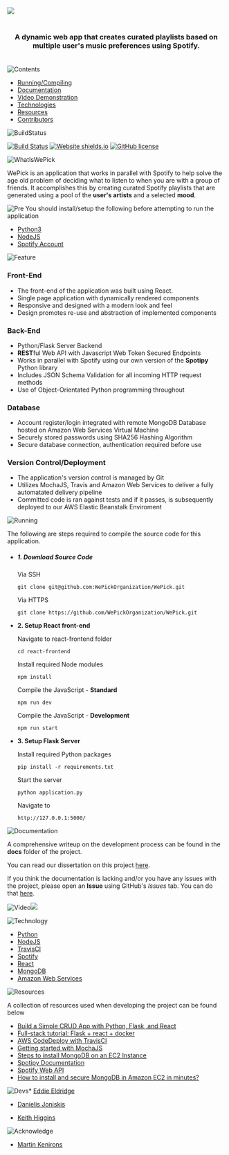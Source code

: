 

<img src="https://user-images.githubusercontent.com/22448079/56662378-b9855d80-669b-11e9-9323-815e66367a91.png">

<h3 align="center">
  <br>
  <b>A dynamic web app that creates curated playlists based on multiple user's music preferences using Spotify.</b>
  <br>
  <br>
</h3>




![Contents](https://user-images.githubusercontent.com/22448079/56818199-09e8f080-683f-11e9-95c6-f18f3de4f353.png)

* [Running/Compiling](#Prerequisites)
* [Documentation](#documentation)
* [Video Demonstration](#video)
* [Technologies](#technologies-and-software)
* [Resources](#resources)
* [Contributors](#resources)




![BuildStatus](https://user-images.githubusercontent.com/22448079/56818214-0bb2b400-683f-11e9-8f97-8835a4641069.png)
 

[![Build Status](https://travis-ci.com/WePickOrganization/WePick.svg?branch=master)](https://travis-ci.com/WePickOrganization/WePick) [![Website shields.io](https://img.shields.io/website-up-down-green-red/http/shields.io.svg)](http://shields.io/) [![GitHub license](https://img.shields.io/github/license/Naereen/StrapDown.js.svg)](https://github.com/Naereen/StrapDown.js/blob/master/LICENSE) 


![WhatIsWePick](https://user-images.githubusercontent.com/22448079/56818212-0bb2b400-683f-11e9-9ae1-29771d5dc142.png)

WePick is an application that works in parallel with Spotify to help solve the age old problem of deciding what to listen to when you are with a group of friends. It accomplishes this by creating curated Spotify playlists that are generated using a pool of the <b>user's artists</b> and a selected <b>mood</b>.



![Pre](https://user-images.githubusercontent.com/22448079/56818204-0a818700-683f-11e9-800e-010a51cf733d.png)
You should install/setup the following before attempting to run the application

* [Python3]()
* [NodeJS]()
* [Spotify Account](https://www.spotify.com/is/signup/)

![Feature](https://user-images.githubusercontent.com/22448079/56818202-0a818700-683f-11e9-9a9e-1dfb044dce9b.png)

### Front-End 
* The front-end of the application was built using React.
* Single page application with dynamically rendered components
* Responsive and designed with a modern look and feel
* Design promotes re-use and abstraction of implemented components

### Back-End 

* Python/Flask Server Backend
* <b>REST</b>ful Web API with Javascript Web Token Secured Endpoints
* Works in parallel with Spotify using our own version of the <b>Spotipy</b> Python library
* Includes JSON Schema Validation for all incoming HTTP request methods
* Use of Object-Orientated Python programming throughout

### Database 
* Account register/login integrated with remote MongoDB Database hosted on Amazon Web Services Virtual Machine
* Securely stored passwords using SHA256 Hashing Algorithm
* Secure database connection, authentication required before use

### Version Control/Deployment
* The application's version control is managed by Git
* Utilizes MochaJS, Travis and Amazon Web Services to deliver a fully automatated delivery pipeline
* Committed code is ran against tests and if it passes, is subsequently deployed to our AWS Elastic Beanstalk Enviroment

![Running](https://user-images.githubusercontent.com/22448079/56818206-0b1a1d80-683f-11e9-98ab-9483cee98add.png)

The following are steps required to compile the source code for this application.

* <h5> 1. Download Source Code</h5>
      <h7> Via SSH </h7>

      git clone git@github.com:WePickOrganization/WePick.git

    
     <h7> Via HTTPS </h7>
     
      git clone https://github.com/WePickOrganization/WePick.git


* <b>2. Setup React front-end</b>
    
    <h7>Navigate to react-frontend folder</h7>

      cd react-frontend

    <h7>Install required Node modules</h7>
     
      npm install
    
     <h7>Compile the JavaScript - <b>Standard</b></h7>
     
      npm run dev

     <h7>Compile the JavaScript - <b>Development</b></h7>
     
      npm run start

* <b>3. Setup Flask Server</b>
    
    <h7>Install required Python packages</h7>

      pip install -r requirements.txt

    
     <h7>Start the server</h7>
     
      python application.py

    <h7>Navigate to </h7>

      http://127.0.0.1:5000/ 
       

![Documentation](https://user-images.githubusercontent.com/22448079/56818201-0a818700-683f-11e9-8e56-797f1e9a850e.png)

A comprehensive writeup on the development process can be found in the <b>docs</b> folder of the project.

You can read our dissertation on this project [here](https://github.com/WePickOrganization/WePick/blob/master/docs/project.pdf).

If you think the documentation is lacking and/or you have any issues with the project, please open an <b>Issue</b> using GitHub's <i>Issues</i> tab. You can do that [here](https://github.com/WePickOrganization/WePick/issues).

![Video](https://user-images.githubusercontent.com/22448079/56818211-0bb2b400-683f-11e9-8a2d-8c2ae71a538c.png)[![](https://user-images.githubusercontent.com/22448079/56817605-d0fc4c00-683d-11e9-8eb2-e0c41bede27f.png)](https://www.youtube.com/watch?v=_ExCvI04ueI&feature=youtu.be)

![Technology](https://user-images.githubusercontent.com/22448079/56818210-0b1a1d80-683f-11e9-8f2f-202ea748d912.png)

* [Python]()
* [NodeJS]()
* [TravisCI]()
* [Spotify]()
* [React]()
* [MongoDB]()
* [Amazon Web Services]()


![Resources](https://user-images.githubusercontent.com/22448079/56818205-0b1a1d80-683f-11e9-9a46-32281cef9009.png)

A collection of resources used when developing the project can be found below

* [Build a Simple CRUD App with Python, Flask, and React](https://developer.okta.com/blog/2018/12/20/crud-app-with-python-flask-react)
* [Full-stack tutorial: Flask + react + docker](https://medium.com/@riken.mehta/full-stack-tutorial-flask-react-docker-420da3543c91)
* [AWS CodeDeploy with TravisCI](https://docs.travis-ci.com/user/deployment/codedeploy/)
* [Getting started with MochaJS](https://mochajs.org/)
* [Steps to install MongoDB on an EC2 Instance](https://medium.com/@calvin.hsieh/steps-to-install-mongodb-on-aws-ec2-instance-62db66981218)
* [Spotipy Documentation](https://spotipy.readthedocs.io/en/latest/)
* [Spotify Web API](https://developer.spotify.com/documentation/web-api/)
* [How to install and secure MongoDB in Amazon EC2 in minutes?](https://hackernoon.com/how-to-install-and-secure-mongodb-in-amazon-ec2-in-minutes-90184283b0a1)



![Devs](https://user-images.githubusercontent.com/22448079/56818200-0a818700-683f-11e9-96ec-167b9917ebe0.png)* [Eddie Eldridge](https://github.com/EddieEldridge)	
 	 
* [Danielis Joniskis](https://github.com/jawneck)
 	 
* [Keith Higgins](https://github.com/KeithH4666)

![Acknowledge](https://user-images.githubusercontent.com/22448079/56818213-0bb2b400-683f-11e9-9a04-05d46e4e7111.png)

* [Martin Kenirons](https://github.com/mkenirons)

